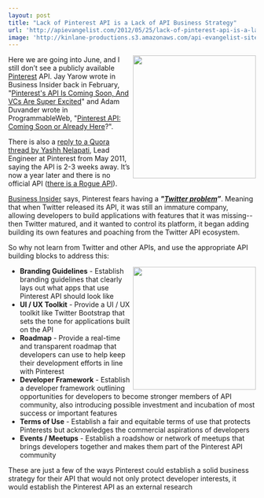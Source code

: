 ```yaml
---
layout: post
title: "Lack of Pinterest API is a Lack of API Business Strategy"
url: 'http://apievangelist.com/2012/05/25/lack-of-pinterest-api-is-a-lack-of-api-business-strategy/'
image: 'http://kinlane-productions.s3.amazonaws.com/api-evangelist-site/blog/Pinterest_Logo.png'
---
```


[<img class="c1" src="http://kinlane-productions.s3.amazonaws.com/api-evangelist/pinterest/Pinterest_Logo.png" alt="" width="250" align="right" />][1]

Here we are going into June, and I still don’t see a publicly available [Pinterest][1] API. Jay Yarow wrote in Business Insider back in February, "[Pinterest's API Is Coming Soon, And VCs Are Super Excited][2]" and Adam Duvander wrote in ProgrammableWeb, "[Pinterest API: Coming Soon or Already Here][3]?".

There is also a [reply to a Quora thread by Yashh Nelapati][4], Lead Engineer at Pinterest from May 2011, saying the API is 2-3 weeks away. It’s now a year later and there is no official API ([there is a Rogue API][5]).

[Business Insider][6] says, Pinterest fears having a **_"[Twitter problem][7]”_**. Meaning that when Twitter released its API, it was still an immature company, allowing developers to build applications with features that it was missing--then Twitter matured, and it wanted to control its platform, it began adding building its own features and poaching from the Twitter API ecosystem.

So why not learn from Twitter and other APIs, and use the appropriate API building blocks to address this:

[<img class="c1" src="http://kinlane-productions.s3.amazonaws.com/api-evangelist/pinterest/Pinterest-Home-Page.png" alt="" width="250" align="right" />][1]

  * **Branding Guidelines** \- Establish branding guidelines that clearly lays out what apps that use Pinterest API should look like
  * **UI / UX Toolkit** \- Provide a UI / UX toolkit like Twitter Bootstrap that sets the tone for applications built on the API
  * **Roadmap** \- Provide a real-time and transparent roadmap that developers can use to help keep their development efforts in line with Pinterest
  * **Developer Framework** \- Establish a developer framework outlining opportunities for developers to become stronger members of API community, also introducing possible investment and incubation of most success or important features
  * **Terms of Use** \- Establish a fair and equitable terms of use that protects Pinterests but acknowledges the commercial aspirations of developers
  * **Events / Meetups** \- Establish a roadshow or network of meetups that brings developers together and makes them part of the Pinterest API community

These are just a few of the ways Pinterest could establish a solid business strategy for their API that would not only protect developer interests, it would establish the Pinterest API as an external research

   [1]: http://pinterest.com/ (Pinterest)
   [2]: http://articles.businessinsider.com/2012-03-26/tech/31238519_1_mobile-apps-twitterrific-hootsuite (Pinterest's API Is Coming Soon, And VCs Are Super Excited)
   [3]: http://blog.programmableweb.com/2012/02/09/pinterest-api-coming-soon-or-already-here/ (Pinterest API: Coming Soon or Already Here)
   [4]: http://www.quora.com/Pinterest/Is-there-an-API-for-Pinterest-that-allows-users-to-display-a-set-of-pins-photos-on-your-own-website (reply to a Quora thread by Yashh Nelapati)
   [5]: http://tijn.bo.lt/pinterest-api (rogue api)
   [6]: http://www.businessinsider.com/ (Business Insider)
   [7]: http://articles.businessinsider.com/2012-03-26/tech/31238519_1_mobile-apps-twitterrific-hootsuite (Twitter Problem)
